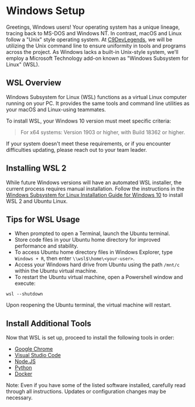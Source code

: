 # Windows Setup

Greetings, Windows users! Your operating system has a unique lineage, tracing back to MS-DOS and Windows NT. In contrast, macOS and Linux follow a "Unix" style operating system. At [C9DevLegends](https://github.com/C9DevLegends), we will be utilizing the Unix command line to ensure uniformity in tools and programs across the project. As Windows lacks a built-in Unix-style system, we'll employ a Microsoft Technology add-on known as "Windows Subsystem for Linux" (WSL).

## WSL Overview

Windows Subsystem for Linux (WSL) functions as a virtual Linux computer running on your PC. It provides the same tools and command line utilities as your macOS and Linux-using teammates.

To install WSL, your Windows 10 version must meet specific criteria:

> For x64 systems: Version 1903 or higher, with Build 18362 or higher.

If your system doesn't meet these requirements, or if you encounter difficulties updating, please reach out to your team leader.

## Installing WSL 2

While future Windows versions will have an automated WSL installer, the current process requires manual installation. Follow the instructions in the [Windows Subsystem for Linux Installation Guide for Windows 10](https://docs.microsoft.com/en-us/windows/wsl/install) to install WSL 2 and Ubuntu Linux.

## Tips for WSL Usage

- When prompted to open a Terminal, launch the Ubuntu terminal.
- Store code files in your Ubuntu home directory for improved performance and stability.
- To access Ubuntu home directory files in Windows Explorer, type `Windows + R`, then enter `\\wsl$\home\<your-user>`.
- Access your Windows hard drive from Ubuntu using the path `/mnt/c` within the Ubuntu virtual machine.
- To restart the Ubuntu virtual machine, open a Powershell window and execute:

```shell
wsl --shutdown
```

Upon reopening the Ubuntu terminal, the virtual machine will restart.

## Install Additional Tools

Now that WSL is set up, proceed to install the following tools in order:

- [Google Chrome](04-google-chrome-setup.md)
- [Visual Studio Code](05-visual-studio-code-setup.md)
- [Node.JS](07-nodejs-setup.md)
- [Python](08-python-setup.md)
- [Docker](09-docker-setup.md)

Note: Even if you have some of the listed software installed, carefully read through all instructions. Updates or configuration changes may be necessary.
